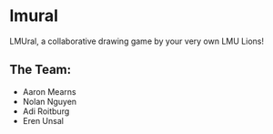 # lmural
LMUral, a collaborative drawing game by your very own LMU Lions!

## The Team:
- Aaron Mearns
- Nolan Nguyen
- Adi Roitburg
- Eren Unsal 